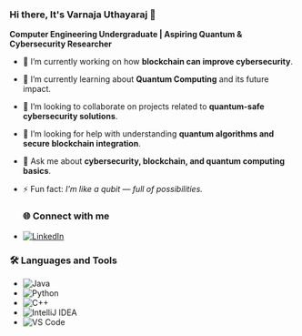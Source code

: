 ### Hi there, It's Varnaja Uthayaraj 👋

**Computer Engineering Undergraduate | Aspiring Quantum & Cybersecurity Researcher**


- 🔭 I’m currently working on how **blockchain can improve cybersecurity**.
- 🌱 I’m currently learning about **Quantum Computing** and its future impact.
- 👯 I’m looking to collaborate on projects related to **quantum-safe cybersecurity solutions**.
- 🤔 I’m looking for help with understanding **quantum algorithms and secure blockchain integration**.
- 💬 Ask me about **cybersecurity, blockchain, and quantum computing basics**.
- ⚡ Fun fact: *I’m like a qubit — full of possibilities.*

  ### 🌐 Connect with me
 - [![LinkedIn](https://img.shields.io/badge/LinkedIn-blue?logo=linkedin)](www.linkedin.com/in/varnaja01)
  
 ### 🛠 Languages and Tools
 - ![Java](https://img.shields.io/badge/Java-red?logo=java&logoColor=white)
 - ![Python](https://img.shields.io/badge/Python-yellow?logo=python&logoColor=blue)
 - ![C++](https://img.shields.io/badge/C++-blue?logo=c%2B%2B&logoColor=white)
 - ![IntelliJ IDEA](https://img.shields.io/badge/IntelliJ%20IDEA-blue?logo=intellij-idea&logoColor=white)
 - ![VS Code](https://img.shields.io/badge/VS%20Code-blue?logo=visual-studio-code&logoColor=white)
